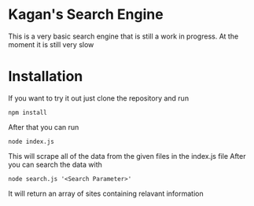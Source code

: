 # Kagan's Search Engine
This is a very basic search engine that is still a work in progress.
At the moment it is still very slow

# Installation
If you want to try it out just clone the repository and run
```console
npm install
```
After that you can run
```console
node index.js
```
This will scrape all of the data from the given files in the index.js file
After you can search the data with
```console
node search.js '<Search Parameter>'
```
It will return an array of sites containing relavant information
